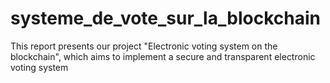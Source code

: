 # systeme_de_vote_sur_la_blockchain
This report presents our project "Electronic voting system on the blockchain", which aims to
implement a secure and transparent electronic voting system
